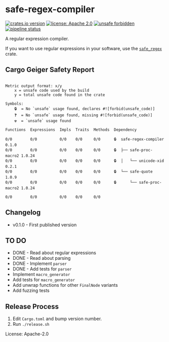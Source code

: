 # safe-regex-compiler

[![crates.io version](https://img.shields.io/crates/v/safe-regex-compiler.svg)](https://crates.io/crates/safe-regex-compiler)
[![license: Apache 2.0](https://gitlab.com/leonhard-llc/safe-regex-rs/-/raw/main/license-apache-2.0.svg)](http://www.apache.org/licenses/LICENSE-2.0)
[![unsafe forbidden](https://gitlab.com/leonhard-llc/safe-regex-rs/-/raw/main/unsafe-forbidden-success.svg)](https://github.com/rust-secure-code/safety-dance/)
[![pipeline status](https://gitlab.com/leonhard-llc/safe-regex-rs/badges/main/pipeline.svg)](https://gitlab.com/leonhard-llc/safe-regex-rs/-/pipelines)

A regular expression compiler.

If you want to use regular expressions in your software, use the
[`safe_regex`](https://crates.io/crates/safe-regex) crate.

## Cargo Geiger Safety Report
```

Metric output format: x/y
    x = unsafe code used by the build
    y = total unsafe code found in the crate

Symbols: 
    🔒  = No `unsafe` usage found, declares #![forbid(unsafe_code)]
    ❓  = No `unsafe` usage found, missing #![forbid(unsafe_code)]
    ☢️  = `unsafe` usage found

Functions  Expressions  Impls  Traits  Methods  Dependency

0/0        0/0          0/0    0/0     0/0      🔒  safe-regex-compiler 0.1.0
0/0        0/0          0/0    0/0     0/0      🔒  ├── safe-proc-macro2 1.0.24
0/0        0/0          0/0    0/0     0/0      🔒  │   └── unicode-xid 0.2.1
0/0        0/0          0/0    0/0     0/0      🔒  └── safe-quote 1.0.9
0/0        0/0          0/0    0/0     0/0      🔒      └── safe-proc-macro2 1.0.24

0/0        0/0          0/0    0/0     0/0    

```
## Changelog
- v0.1.0 - First published version

## TO DO
- DONE - Read about regular expressions
- DONE - Read about parsing
- DONE - Implement `parser`
- DONE - Add tests for `parser`
- Implement `macro_generator`
- Add tests for `macro_generator`
- Add unwrap functions for other `FinalNode` variants
- Add fuzzing tests

## Release Process
1. Edit `Cargo.toml` and bump version number.
1. Run `./release.sh`

License: Apache-2.0
